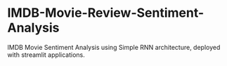 # IMDB-Movie-Review-Sentiment-Analysis
IMDB Movie Sentiment Analysis using Simple RNN architecture, deployed with streamlit applications. 

